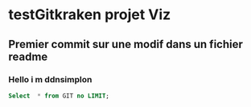 # testGitkraken projet Viz
## Premier commit sur une modif dans un fichier readme
### Hello i m ddnsimplon
```SQL
Select  * from GIT no LIMIT;
```


